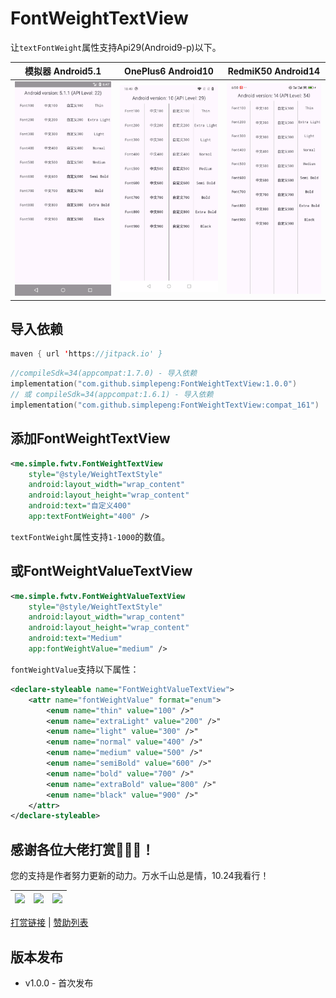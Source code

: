 # FontWeightTextView

让`textFontWeight`属性支持Api29(Android9-p)以下。

| 模拟器 Android5.1            | OnePlus6 Android10           | RedmiK50 Android14           |
| ---------------------------- | ---------------------------- | ---------------------------- |
| ![](files/icon_android5.png) | ![](files/icon_android10.png) | ![](files/icon_android14.png) |

## 导入依赖

```kotlin
maven { url 'https://jitpack.io' }
```

```kotlin
//compileSdk=34(appcompat:1.7.0) - 导入依赖
implementation("com.github.simplepeng:FontWeightTextView:1.0.0") 
// 或 compileSdk=34(appcompat:1.6.1) - 导入依赖
implementation("com.github.simplepeng:FontWeightTextView:compat_161")
```

## 添加FontWeightTextView

```xml
<me.simple.fwtv.FontWeightTextView
    style="@style/WeightTextStyle"
    android:layout_width="wrap_content"
    android:layout_height="wrap_content"
    android:text="自定义400"
    app:textFontWeight="400" />
```

`textFontWeight`属性支持`1-1000`的数值。

## 或FontWeightValueTextView

```xml
<me.simple.fwtv.FontWeightValueTextView
    style="@style/WeightTextStyle"
    android:layout_width="wrap_content"
    android:layout_height="wrap_content"
    android:text="Medium"
    app:fontWeightValue="medium" />
```

`fontWeightValue`支持以下属性：

```xml
<declare-styleable name="FontWeightValueTextView">
    <attr name="fontWeightValue" format="enum">
        <enum name="thin" value="100" />"
        <enum name="extraLight" value="200" />"
        <enum name="light" value="300" />"
        <enum name="normal" value="400" />"
        <enum name="medium" value="500" />"
        <enum name="semiBold" value="600" />"
        <enum name="bold" value="700" />"
        <enum name="extraBold" value="800" />"
        <enum name="black" value="900" />"
    </attr>
</declare-styleable>
```

## 感谢各位大佬打赏🙇🙇🙇！

您的支持是作者努力更新的动力。万水千山总是情，10.24我看行！

| ![](https://raw.githubusercontent.com/simplepeng/merge_pay_code/refs/heads/master/qrcode_alipay.jpg) | ![](https://raw.githubusercontent.com/simplepeng/merge_pay_code/refs/heads/master/qrcode_wxpay.png) | ![](https://raw.githubusercontent.com/simplepeng/merge_pay_code/refs/heads/master/qrcode_qqpay.png) |
| ------------------------------------------------------------ | ----- | ----- |

[打赏链接](https://simplepeng.com/merge_pay_code/) | [赞助列表](https://simplepeng.com/Sponsor/)

## 版本发布

* v1.0.0 - 首次发布